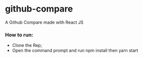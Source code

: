 # github-compare
A Github Compare made with React JS

### How to run:
* Clone the Rep;
* Open the command prompt and run npm install then yarn start
